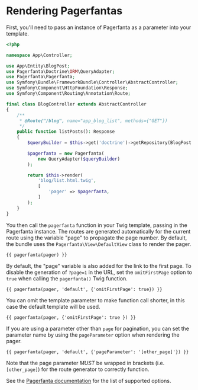 # Rendering Pagerfantas

First, you'll need to pass an instance of Pagerfanta as a parameter into your template.

```php
<?php

namespace App\Controller;

use App\Entity\BlogPost;
use Pagerfanta\Doctrine\ORM\QueryAdapter;
use Pagerfanta\Pagerfanta;
use Symfony\Bundle\FrameworkBundle\Controller\AbstractController;
use Symfony\Component\HttpFoundation\Response;
use Symfony\Component\Routing\Annotation\Route;

final class BlogController extends AbstractController
{
    /**
     * @Route("/blog", name="app_blog_list", methods={"GET"})
     */
    public function listPosts(): Response
    {
        $queryBuilder = $this->get('doctrine')->getRepository(BlogPost::class)->createBlogListQueryBuilder();

        $pagerfanta = new Pagerfanta(
            new QueryAdapter($queryBuilder)
        );

        return $this->render(
            'blog/list.html.twig',
            [
                'pager' => $pagerfanta,
            ]
        );
    }
}
```

You then call the `pagerfanta` function in your Twig template, passing in the Pagerfanta instance. The routes are generated automatically for the current route using the variable "page" to propagate the page number. By default, the bundle uses the `Pagerfanta\View\DefaultView` class to render the pager.

```twig
{{ pagerfanta(pager) }}
```

By default, the "page" variable is also added for the link to the first page. To disable the generation of `?page=1` in the URL, set the `omitFirstPage` option to `true` when calling the `pagerfanta()` Twig function.

```twig
{{ pagerfanta(pager, 'default', {'omitFirstPage': true}) }}
```

You can omit the template parameter to make function call shorter, in this case the default template will be used.

```twig
{{ pagerfanta(pager, {'omitFirstPage': true }) }}
```

If you are using a parameter other than `page` for pagination, you can set the parameter name by using the `pageParameter` option when rendering the pager.

```twig
{{ pagerfanta(pager, 'default', {'pageParameter': '[other_page]'}) }}
```

Note that the page parameter *MUST* be wrapped in brackets (i.e. `[other_page]`) for the route generator to correctly function.

See the [Pagerfanta documentation](/open-source/packages/pagerfanta/docs) for the list of supported options.
